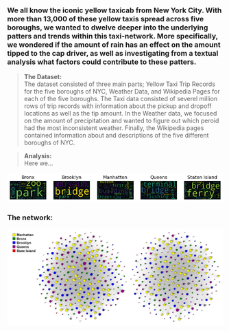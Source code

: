 ### We all know the iconic yellow taxicab from New York City. With more than 13,000 of these yellow taxis spread across five boroughs, we wanted to dwelve deeper into the underlying patters and trends within this taxi-network. More specifically, we wondered if the amount of rain has an effect on the amount tipped to the cap driver, as well as investigating from a textual analysis what factors could contribute to these patters.

> **The Dataset:**  
> The dataset consisted of three main parts; Yellow Taxi Trip Records for the five boroughs of NYC, Weather Data, and Wikipedia Pages for each of the five boroughs. The Taxi data consisted of severel million rows of trip records with information about the pickup and dropoff locations as well as the tip amount. In the Weather data, we focused on the amount of precipitation and wanted to figure out which peroid had the most inconsistent weather. Finally, the Wikipedia pages contained information about and descriptions of the five different boroughs of NYC.

> **Analysis:**  
> Here we...





![Picture test](docs/assets/Wordclouds.png)

### The network:  
![Something](docs/assets/combined_network.jpg)
